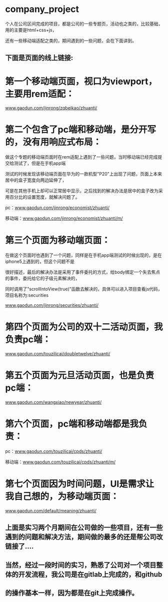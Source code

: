 # company_project
个人在公司区间完成的项目，都是公司的一些专题页，活动也之类的，比较基础，用的主要是html+css+js，

还有一些移动端适配之类的，期间遇到的一些问题，会在下面讲到。

## 下面是页面的线上链接:

# 第一个移动端页面，视口为viewport，主要用rem适配：

www.gaodun.com/jinrong/zqbeikao/zhuanti/

# 第二个包含了pc端和移动端，是分开写的，没有用响应式布局：

做这个专题的移动端页面时在rem适配上遇到了一些问题，当时移动端已经完成提交给测试了，但是在手机app端

测试的时候发现该移动端页面在华为的一款机型"P20"上出现了问题，页面上本来居中的盒子宽度向两边延伸了，

可是在其他手机上却可以正常居中显示，之后找到的解决办法是居中的盒子改为采用百分比的设置宽度，就解决问题了。

pc：www.gaodun.com/jinrong/economist/zhuanti/

移动端：www.gaodun.com/jinrong/economist/zhuanti/m/

# 第三个页面为移动端页面：

在做这个页面时也遇到了一个问题，同样是在手机app端测试的时候出现的，是在iphone5上遇到的，但这个问题不是

很好描述，最后的解决办法是采用了事件委托的方式，给body绑定一个失去焦点的事件，委托给它的子级元素解决的，

同时调用了"scrollIntoView(true)"函数去解决的，具体可以进入项目查看js代码，项目名称为:securities

www.gaodun.com/jinrong/securities/zhuanti/

# 第四个页面为公司的双十二活动页面，我负责pc端：

www.gaodun.com/touzilicai/doubletwelve/zhuanti/

# 第五个页面为元旦活动页面，也是负责pc端：

www.gaodun.com/wangxiao/newyear/zhuanti/

# 第六个页面，pc端和移动端都是我负责：

pc：www.gaodun.com/touzilicai/cpds/zhuanti/

移动端：www.gaodun.com/touzilicai/cpds/zhuanti/m/

# 第七个页面因为时间问题，UI是需求让我自己想的，为移动端页面：

www.gaodun.com/default/meaning/zhuanti/

## 上面是实习两个月期间在公司做的一些项目，还有一些遇到的问题和解决方法，期间做的最多的还是帮公司改链接了....

## 当然，经过一段时间的实习，熟悉了公司对一个项目整体的开发流程，我公司是在gitlab上完成的，和github

## 的操作基本一样，因为都是在git上完成操作。
